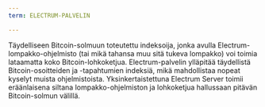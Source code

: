 ```yaml
---
term: ELECTRUM-PALVELIN

---
```

Täydelliseen Bitcoin-solmuun toteutettu indeksoija, jonka avulla Electrum-lompakko-ohjelmisto (tai mikä tahansa muu sitä tukeva lompakko) voi toimia lataamatta koko Bitcoin-lohkoketjua. Electrum-palvelin ylläpitää täydellistä Bitcoin-osoitteiden ja -tapahtumien indeksiä, mikä mahdollistaa nopeat kyselyt muista ohjelmistoista. Yksinkertaistettuna Electrum Server toimii eräänlaisena siltana lompakko-ohjelmiston ja lohkoketjua hallussaan pitävän Bitcoin-solmun välillä.